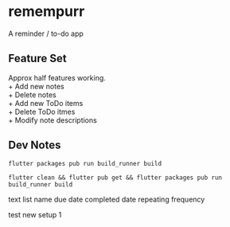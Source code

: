 # remempurr
A reminder / to-do app


## Feature Set
Approx half features working.  
\+ Add new notes  
\+ Delete notes  
\+ Add new ToDo items  
\+ Delete ToDo itmes  
\+ Modify note descriptions

## Dev Notes

`flutter packages pub run build_runner build`

`flutter clean && flutter pub get && flutter packages pub run build_runner build`

text
list name
due date
completed date
repeating frequency

test new setup 1